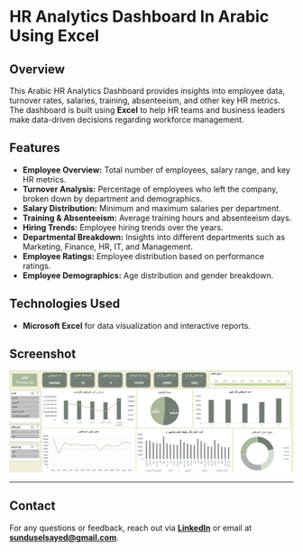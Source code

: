 # HR Analytics Dashboard In Arabic Using Excel 

## Overview
This Arabic HR Analytics Dashboard provides insights into employee data, turnover rates, salaries, training, absenteeism, and other key HR metrics. The dashboard is built using **Excel** to help HR teams and business leaders make data-driven decisions regarding workforce management.

## Features
- **Employee Overview:** Total number of employees, salary range, and key HR metrics.
- **Turnover Analysis:** Percentage of employees who left the company, broken down by department and demographics.
- **Salary Distribution:** Minimum and maximum salaries per department.
- **Training & Absenteeism:** Average training hours and absenteeism days.
- **Hiring Trends:** Employee hiring trends over the years.
- **Departmental Breakdown:** Insights into different departments such as Marketing, Finance, HR, IT, and Management.
- **Employee Ratings:** Employee distribution based on performance ratings.
- **Employee Demographics:** Age distribution and gender breakdown.

## Technologies Used
- **Microsoft Excel** for data visualization and interactive reports.

## Screenshot
![HR Analytics Dashboard](https://github.com/SundusElSayed/HR-Analytics-Dashboard/blob/main/HR_Dashboard.png)

---


## **Contact**

For any questions or feedback, reach out via **[LinkedIn](https://www.linkedin.com/in/sondos-elsayed-a56787249/)** or email at **sunduselsayed@gmail.com**.



